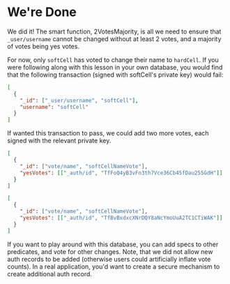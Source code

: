 # We're Done

We did it! The smart function, 2VotesMajority, is all we need to ensure that `_user/username` cannot be changed without at least 2 votes, and a majority of votes being yes votes.

For now, only `softCell` has voted to change their name to `hardCell`. If you were following along with this lesson in your own database, you would find that the following transaction (signed with softCell's private key) would fail:

```json
[
  {
    "_id": ["_user/username", "softCell"],
    "username": "softCell"
  }
]
```

If wanted this transaction to pass, we could add two more votes, each signed with the relevant private key.

```json
[
  {
    "_id": ["vote/name", "softCellNameVote"],
    "yesVotes": [["_auth/id", "TfFoQ4yB3vFn3th7Vce36Cb45fDau255GdH"]]
  }
]
```

```json
[
  {
    "_id": ["vote/name", "softCellNameVote"],
    "yesVotes": [["_auth/id", "TfBvBxdxcXNrDQY8aNcYmoUuA2TC1CTiWAK"]]
  }
]
```

If you want to play around with this database, you can add specs to other predicates, and vote for other changes. Note, that we did not allow new auth records to be added (otherwise users could artificially inflate vote counts). In a real application, you'd want to create a secure mechanism to create additional auth record.
